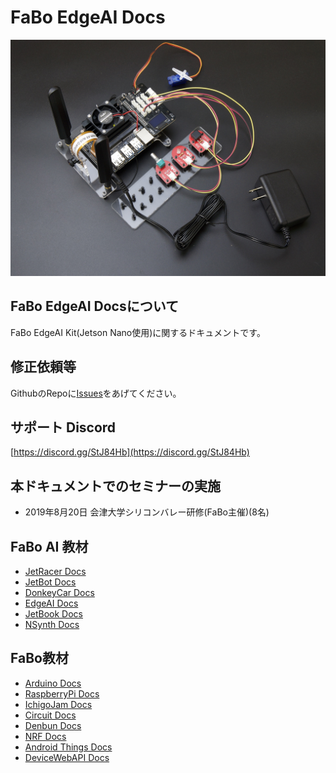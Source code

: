 # FaBo EdgeAI Docs

![](./img/EdgeAIKIT_Main.jpg)

## FaBo EdgeAI Docsについて

FaBo EdgeAI Kit(Jetson Nano使用)に関するドキュメントです。

## 修正依頼等

GithubのRepoに[Issues](https://github.com/FaBoPlatform/EdgeAIDocs/issues)をあげてください。

## サポート Discord

[https://discord.gg/StJ84Hb](https://discord.gg/StJ84Hb)

## 本ドキュメントでのセミナーの実施

- 2019年8月20日 会津大学シリコンバレー研修(FaBo主催)(8名)

## FaBo AI 教材
- [JetRacer Docs](https://faboplatform.github.io/JetracerDocs/)
- [JetBot Docs](https://faboplatform.github.io/JetbotDocs/)
- [DonkeyCar Docs](https://faboplatform.github.io/DonkeyDocs/)
- [EdgeAI Docs](https://faboplatform.github.io/EdgeAIDocs/)
- [JetBook Docs](https://faboplatform.github.io/JetBook/)
- [NSynth Docs](https://faboplatform.github.io/NSynthDocs/)

## FaBo教材
- [Arduino Docs](https://faboplatform.github.io/ArduinoDocs/)
- [RaspberryPi Docs](https://faboplatform.github.io/RaspberryPIDocs/)
- [IchigoJam Docs](https://faboplatform.github.io/IchigojamDocs/)
- [Circuit Docs](https://faboplatform.github.io/CircuitDocs/)
- [Denbun Docs](https://faboplatform.github.io/DenbunDocs/)
- [NRF Docs](https://faboplatform.github.io/NRFDocs/)
- [Android Things Docs](https://faboplatform.github.io/AndroidThingsDocs/)
- [DeviceWebAPI Docs](https://faboplatform.github.io/DeviceWebAPIDocs/)
